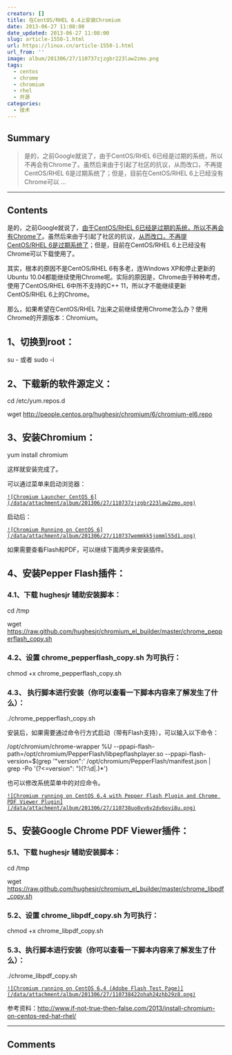 ```yaml
---
creators: []
title: 在CentOS/RHEL 6.4上安装Chromium
date: 2013-06-27 11:08:00
date_updated: 2013-06-27 11:08:00
slug: article-1550-1.html
url: https://linux.cn/article-1550-1.html
url_from: ''
image: album/201306/27/110737zjzgbr223law2zmo.png
tags:
  - centos
  - chrome
  - chromium
  - rhel
  - 开源
categories:
  - 技术
---
```


## Summary

> 是的，之前Google就说了，由于CentOS/RHEL 6已经是过期的系统，所以不再会有Chrome了。虽然后来由于引起了社区的抗议，从而改口，不再提CentOS/RHEL 6是过期系统了；但是，目前在CentOS/RHEL 6上已经没有Chrome可以  ...

***

<!-- more -->

## Contents

是的，之前Google就说了，[由于CentOS/RHEL 6已经是过期的系统，所以不再会有Chrome了](http://www.muktware.com/5203/google-says-red-hat-enterprise-linux-6-obsolete)。虽然后来由于引起了社区的抗议，[从而改口，不再提CentOS/RHEL 6是过期系统了](http://www.muktware.com/5211/rhel-6-no-more-obsolete-according-google)；但是，目前在CentOS/RHEL 6上已经没有Chrome可以下载使用了。

其实，根本的原因不是CentOS/RHEL 6有多老，连Windows XP和停止更新的Ubuntu 10.04都能继续使用Chrome呢。实际的原因是，Chrome由于种种考虑，使用了CentOS/RHEL 6中所不支持的C++ 11，所以才不能继续更新CentOS/RHEL 6上的Chrome。

那么，如果希望在CentOS/RHEL 7出来之前继续使用Chrome怎么办？使用Chrome的开源版本：Chromium。

1、切换到root：
----------

su - 或者 sudo -i

2、下载新的软件源定义：
------------

cd /etc/yum.repos.d

wget <http://people.centos.org/hughesjr/chromium/6/chromium-el6.repo> 

3、安装Chromium：
-------------

yum install chromium

这样就安装完成了。

可以通过菜单来启动浏览器：

[`![Chromium Launcher CentOS 6](/data/attachment/album/201306/27/110737zjzgbr223law2zmo.png)`](https://img.linux.net.cn/data/attachment/album/201306/27/110737zjzgbr223law2zmo.png)

 

启动后：

[`![Chromium Running on CentOS 6](/data/attachment/album/201306/27/110737wemmkk5jomml55d1.png)`](http://media.if-not-true-then-false.com/2013/06/chromium-running-on-centos-6.png)

如果需要查看Flash和PDF，可以继续下面两步来安装插件。

4、安装Pepper Flash插件：
-------------------

### 4.1、下载 hughesjr 辅助安装脚本：

cd /tmp

wget <https://raw.github.com/hughesjr/chromium_el_builder/master/chrome_pepperflash_copy.sh>

### 4.2、设置 chrome\_pepperflash\_copy.sh 为可执行：

chmod +x chrome\_pepperflash\_copy.sh

### 4.3、 执行脚本进行安装（你可以查看一下脚本内容来了解发生了什么）：

./chrome\_pepperflash\_copy.sh

安装后，如果需要通过命令行方式启动（带有Flash支持），可以输入以下命令：

/opt/chromium/chrome-wrapper %U --ppapi-flash-path=/opt/chromium/PepperFlash/libpepflashplayer.so --ppapi-flash-version=$(grep '"version":' /opt/chromium/PepperFlash/manifest.json | grep -Po '(?<=version": ")(?:\d|\.)\*')

也可以修改系统菜单中的对应命令。

[`![Chromium running on CentOS 6.4 with Pepper Flash Plugin and Chrome PDF Viewer Plugin](/data/attachment/album/201306/27/110738uo8vv6v2dv6ovi8u.png)`](http://media.if-not-true-then-false.com/2013/06/chromium-on-centos-6-with-pepper-flash-and-chrome-pdf-viewer.png)

 
5、安装Google Chrome PDF Viewer插件：
-------------------------------

### 5.1、下载 hughesjr 辅助安装脚本：

cd /tmp

wget <https://raw.github.com/hughesjr/chromium_el_builder/master/chrome_libpdf_copy.sh>

### 5.2、设置 chrome\_libpdf\_copy.sh 为可执行：

chmod +x chrome\_libpdf\_copy.sh

### 5.3、执行脚本进行安装（你可以查看一下脚本内容来了解发生了什么）：

./chrome\_libpdf\_copy.sh

[`![Chromium running on CentOS 6.4 (Adobe Flash Test Page)](/data/attachment/album/201306/27/110738422ohah24zhb29z8.png)`](http://media.if-not-true-then-false.com/2013/06/chromium-centos-6-pepper-flash-adobe-test.png)

 

 

参考资料：<http://www.if-not-true-then-false.com/2013/install-chromium-on-centos-red-hat-rhel/>

***

## Comments
